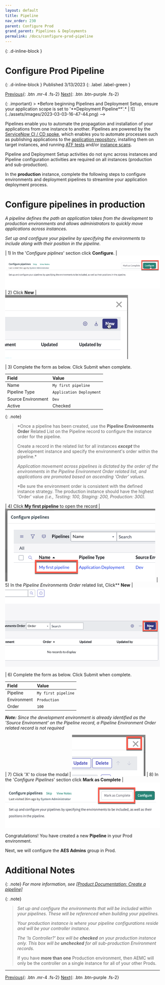 ```yaml
---
layout: default
title: Pipeline
nav_order: 230
parent: Configure Prod
grand_parent: Pipelines & Deployments
permalink: /docs/configure-prod-pipeline
---
```


{: .d-inline-block }
# Configure Prod Pipeline
{: .d-inline-block }
Published 3/13/2023
{: .label .label-green }

[Previous][PREV]{: .btn .mr-4 .fs-2}
[Next][NEXT]{: .btn .btn-purple .fs-2}

<!-->
{: .important}
> *Before beginning Pipelines and Deployment Setup, ensure your application scope is set to '**Deployment Pipeline**'.* | ![](../assets/images/2023-03-03-16-47-44.png)
-->
Pipelines enable you to automate the propagation and installation of your applications from one instance to another. Pipelines are powered by the [ServiceNow CI / CD spoke](https://docs.servicenow.com/csh?topicname=cicd-spoke-1.html&version=latest), which enables you to automate processes such as publishing applications to the [application repository](https://docs.servicenow.com/csh?topicname=app-repo.html&version=latest), installing them on target instances, and running [ATF tests](https://docs.servicenow.com/csh?topicname=automated-test-framework.html&version=latest) and/or [instance scans](https://docs.servicenow.com/csh?topicname=hs-landing-page.html&version=latest).

Pipeline and Deployment Setup activities do not sync across instances and Pipeline configuration activities are required on all instances (production and sub-production).

In the **production** instance, complete the following steps to configure environments and deployment pipelines to streamline your application deployment process.

# Configure pipelines in production

*A pipeline defines the path an application takes from the development to production environments and allows administrators to quickly move applications across instances.*

*Set up and configure your pipeline by specifying the environments to include along with their position in the pipeline.*

| 1) In the '*Configure piplines*' section click **Configure**. | ![](../assets/images/2023-03-12-17-25-15.png)
| 2) Click **New** | ![](../assets/images/2023-03-12-17-27-31.png)

| 3) Complete the form as below.  Click Submit when complete.

| Field | Value 
|:---|:---
| Name | ```My first pipeline``` 
| Pipeline Type | ```Application Deployment```
| Source Environment | ```Dev```
| Active | Checked

{: .note}
> *Once a pipeline has been created, use the **Pipeline Environments Order** Related List on the Pipeline record to configure the instance order for the pipeline. 
> 
> Create a record in the related list for all instances ***except*** the development instance and specify the environment's order within the pipeline.*
>
> *Application movement across pipelines is dictated by the order of the environments in the Pipeline Environment Order related list, and applications are promoted based on ascending 'Order' values.*
>
> *Be sure the environment order is consistent with the defined instance strategy. The production instance should have the highest 'Order' value *(i.e., Testing: 100, Staging: 200, Production: 300).*
>

| 4) Click **My first pipeline** to open the record | ![](../assets/images/2023-03-12-17-31-52.png)
| 5) In the *Pipeline Environments Order* related list, Click** **New** | ![](../assets/images/2023-03-12-17-32-31.png)

| 6) Complete the form as below.  Click Submit when complete.


| Field | Value 
|:---|:---
| Pipeline | ```My first pipeline``` 
| Environment | ```Production```
| Order | ```100```

***Note:** Since the development environment is already identified as the 'Source Environment' on the Pipeline record, a Pipeline Environment Order related record is not required*

| 7) Click 'X' to close the modal | ![](../assets/images/2023-03-12-17-34-44.png)
| 8) In the '*Configure Pipelines*' section click **Mark as Complete** | ![](../assets/images/2023-03-12-17-35-33.png) 

Congratulations! You have created a new **Pipeline** in your Prod environment. 

Next, we will configure the **AES Admins** group in Prod. 

# Additional Notes

{: .note}
*For more information, see [[Product Documentation: Create a pipeline]](https://docs.servicenow.com/csh?topicname=create-pipeline.html)*

{: .note}
> *Set up and configure the environments that will be included within your pipelines. These will be referenced when building your pipelines.*
> 
> *Your production instance is where your pipeline configurations reside and will be your controller instance.*
> 
> *The 'Is Controller?' box will be **checked** on your production instance only. This box will be **unchecked** for all sub-production Environment records.*
>
> If you have **more than one** Production environment, then AEMC will only be the controller on a single instance for all of your other Prods. 

---

[Previous][PREV]{: .btn .mr-4 .fs-2}
[Next][NEXT]{: .btn .btn-purple .fs-2}

[PREV]: /lab_aemc/docs/configure-prod-environments
[NEXT]: /lab_aemc/docs/configure-prod-aes-admin